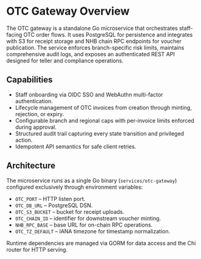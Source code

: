 # OTC Gateway Overview

The OTC gateway is a standalone Go microservice that orchestrates staff-facing OTC order flows. It uses PostgreSQL for persistence and integrates with S3 for receipt storage and NHB chain RPC endpoints for voucher publication. The service enforces branch-specific risk limits, maintains comprehensive audit logs, and exposes an authenticated REST API designed for teller and compliance operations.

## Capabilities

- Staff onboarding via OIDC SSO and WebAuthn multi-factor authentication.
- Lifecycle management of OTC invoices from creation through minting, rejection, or expiry.
- Configurable branch and regional caps with per-invoice limits enforced during approval.
- Structured audit trail capturing every state transition and privileged action.
- Idempotent API semantics for safe client retries.

## Architecture

The microservice runs as a single Go binary (`services/otc-gateway`) configured exclusively through environment variables:

- `OTC_PORT` – HTTP listen port.
- `OTC_DB_URL` – PostgreSQL DSN.
- `OTC_S3_BUCKET` – bucket for receipt uploads.
- `OTC_CHAIN_ID` – identifier for downstream voucher minting.
- `NHB_RPC_BASE` – base URL for on-chain RPC operations.
- `OTC_TZ_DEFAULT` – IANA timezone for timestamp normalization.

Runtime dependencies are managed via GORM for data access and the Chi router for HTTP serving.
